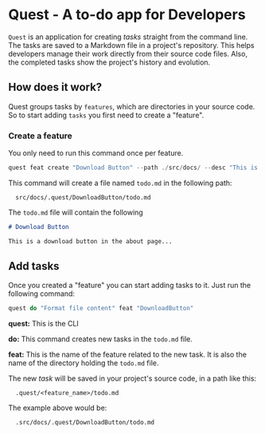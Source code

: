 # Quest - A to-do app for Developers

`Quest` is an application for creating *tasks* straight from the command line. The tasks are saved to a Markdown file in a project's repository. This helps developers manage their work directly from their source code files. Also, the completed tasks show the project's history and evolution.

## How does it work?

Quest groups tasks by `features`, which are directories in your source code. So to start adding `tasks` you first need to create a "feature".

### Create a feature

You only need to run this command once per feature.

```powershell
quest feat create "Download Button" --path ./src/docs/ --desc "This is a download button in the About page..."
```

This command will create a file named `todo.md` in the following path:

      src/docs/.quest/DownloadButton/todo.md

The `todo.md` file will contain the following

```md
# Download Button

This is a download button in the about page...
```

## Add tasks

Once you created a "feature" you can start adding tasks to it. Just run the following command:

```powershell
quest do "Format file content" feat "DownloadButton"
```

**quest:** This is the CLI

**do:** This command creates new tasks in the `todo.md` file.

**feat:** This is the name of the feature related to the new task. It is also the name of the directory holding the `todo.md` file.

The new *task* will be saved in your project's source code, in a path like this:

      .quest/<feature_name>/todo.md

The example above would be:

      .src/docs/.quest/DownloadButton/todo.md